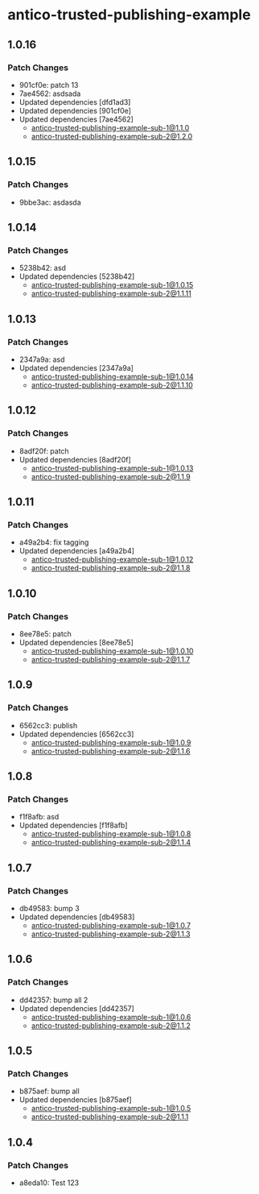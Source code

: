 # antico-trusted-publishing-example

## 1.0.16

### Patch Changes

- 901cf0e: patch 13
- 7ae4562: asdsada
- Updated dependencies [dfd1ad3]
- Updated dependencies [901cf0e]
- Updated dependencies [7ae4562]
  - antico-trusted-publishing-example-sub-1@1.1.0
  - antico-trusted-publishing-example-sub-2@1.2.0

## 1.0.15

### Patch Changes

- 9bbe3ac: asdasda

## 1.0.14

### Patch Changes

- 5238b42: asd
- Updated dependencies [5238b42]
  - antico-trusted-publishing-example-sub-1@1.0.15
  - antico-trusted-publishing-example-sub-2@1.1.11

## 1.0.13

### Patch Changes

- 2347a9a: asd
- Updated dependencies [2347a9a]
  - antico-trusted-publishing-example-sub-1@1.0.14
  - antico-trusted-publishing-example-sub-2@1.1.10

## 1.0.12

### Patch Changes

- 8adf20f: patch
- Updated dependencies [8adf20f]
  - antico-trusted-publishing-example-sub-1@1.0.13
  - antico-trusted-publishing-example-sub-2@1.1.9

## 1.0.11

### Patch Changes

- a49a2b4: fix tagging
- Updated dependencies [a49a2b4]
  - antico-trusted-publishing-example-sub-1@1.0.12
  - antico-trusted-publishing-example-sub-2@1.1.8

## 1.0.10

### Patch Changes

- 8ee78e5: patch
- Updated dependencies [8ee78e5]
  - antico-trusted-publishing-example-sub-1@1.0.10
  - antico-trusted-publishing-example-sub-2@1.1.7

## 1.0.9

### Patch Changes

- 6562cc3: publish
- Updated dependencies [6562cc3]
  - antico-trusted-publishing-example-sub-1@1.0.9
  - antico-trusted-publishing-example-sub-2@1.1.6

## 1.0.8

### Patch Changes

- f1f8afb: asd
- Updated dependencies [f1f8afb]
  - antico-trusted-publishing-example-sub-1@1.0.8
  - antico-trusted-publishing-example-sub-2@1.1.4

## 1.0.7

### Patch Changes

- db49583: bump 3
- Updated dependencies [db49583]
  - antico-trusted-publishing-example-sub-1@1.0.7
  - antico-trusted-publishing-example-sub-2@1.1.3

## 1.0.6

### Patch Changes

- dd42357: bump all 2
- Updated dependencies [dd42357]
  - antico-trusted-publishing-example-sub-1@1.0.6
  - antico-trusted-publishing-example-sub-2@1.1.2

## 1.0.5

### Patch Changes

- b875aef: bump all
- Updated dependencies [b875aef]
  - antico-trusted-publishing-example-sub-1@1.0.5
  - antico-trusted-publishing-example-sub-2@1.1.1

## 1.0.4

### Patch Changes

- a8eda10: Test 123
